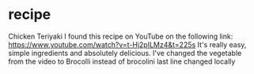 # recipe
Chicken Teriyaki
I found this recipe on YouTube on the following link: https://www.youtube.com/watch?v=t-Hj2pILMz4&t=225s
It's really easy, simple ingredients and absolutely delicious. I've changed the vegetable from the video to Brocolli instead of brocolini
last line changed locally